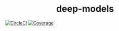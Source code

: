 <h1 align="center">deep-models</h1>

[![CircleCI](https://img.shields.io/circleci/project/github/JohannesLamberts/deep-models/master.svg)](https://circleci.com/gh/JohannesLamberts/deep-models)
[![Coverage](https://img.shields.io/codecov/c/github/JohannesLamberts/deep-models/master.svg)](https://codecov.io/gh/JohannesLamberts/deep-models)
